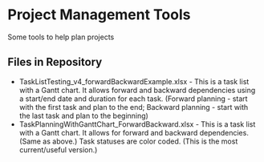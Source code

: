 # Project Management Tools

Some tools to help plan projects

## Files in Repository

* TaskListTesting_v4_forwardBackwardExample.xlsx - This is a task list with a Gantt chart. It allows forward and backward dependencies using a start/end date and duration for each task. (Forward planning - start with the first task and plan to the end; Backward planning - start with the last task and plan to the beginning)
* TaskPlanningWithGanttChart_ForwardBackward.xlsx - This is a task list with a Gantt chart. It allows for forward and backward dependencies. (Same as above.) Task statuses are color coded. (This is the most current/useful version.)
